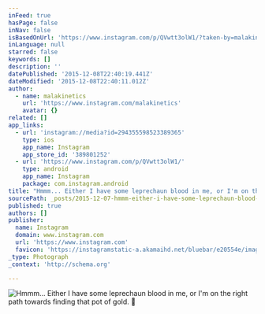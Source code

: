 ```yaml
---
inFeed: true
hasPage: false
inNav: false
isBasedOnUrl: 'https://www.instagram.com/p/QVwtt3olW1/?taken-by=malakinetics'
inLanguage: null
starred: false
keywords: []
description: ''
datePublished: '2015-12-08T22:40:19.441Z'
dateModified: '2015-12-08T22:40:11.012Z'
author:
  - name: malakinetics
    url: 'https://www.instagram.com/malakinetics'
    avatar: {}
related: []
app_links:
  - url: 'instagram://media?id=294355598523389365'
    type: ios
    app_name: Instagram
    app_store_id: '389801252'
  - url: 'https://www.instagram.com/p/QVwtt3olW1/'
    type: android
    app_name: Instagram
    package: com.instagram.android
title: "Hmmm... Either I have some leprechaun blood in me, or I'm on the right path towards finding that pot of gold. \uD83C\uDF40"
sourcePath: _posts/2015-12-07-hmmm-either-i-have-some-leprechaun-blood-in-me-or-im-on.md
published: true
authors: []
publisher:
  name: Instagram
  domain: www.instagram.com
  url: 'https://www.instagram.com'
  favicon: 'https://instagramstatic-a.akamaihd.net/bluebar/e20554e/images/ico/favicon.ico'
_type: Photograph
_context: 'http://schema.org'

---
```

![Hmmm... Either I have some leprechaun blood in me, or I'm on the right path towards finding that pot of gold. ](https://s3-us-west-2.amazonaws.com/the-grid-img/p/74339bc2bb07985ebf6c39abc1076d6efdd0a287.jpg)